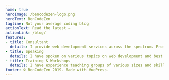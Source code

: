 ```yaml
---
home: true
heroImage: /bencodezen-logo.png
heroText: BenCodeZen
tagline: Not your average coding blog
actionText: Read the latest →
actionLink: /blog/
features:
- title: Consultant
  details: I provide web development services across the spectrum. From taking design comps and creating a design system with modular & scalable CSS architecture to building single page applications with Vue.js. 
- title: Speaking
  details: I have spoken on various topics on web development and best practices. I'm always creating new topics as well, so please reach out if you'd like me to speak at your event!
- title: Training & Workshops
  details: I have experience teaching groups of various sizes and skillsets. Whether it's Vue.js, CSS, or some other topic, I would love to share my knowledge with you and your group!
footer: © BenCodeZen 2019. Made with VuePress.
---
```

